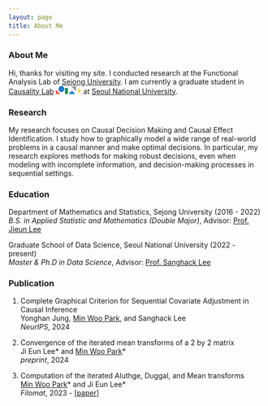 ```yaml
---
layout: page
title: About Me
---
```


### About Me

Hi, thanks for visiting my site. I conducted research at the Functional Analysis Lab of [Sejong University](http://sejong.ac.kr/). I am currently a graduate student in [Causality Lab](https://causality.snu.ac.kr/) <img src="causality_logo.jpg" alt="Causality Logo" style="width:50px; height:auto; display:inline;"> at [Seoul National University](https://www.snu.ac.kr/).

### Research

My research focuses on Causal Decision Making and Causal Effect Identification. I study how to graphically model a wide range of real-world problems in a causal manner and make optimal decisions. In particular, my research explores methods for making robust decisions, even when modeling with incomplete information, and decision-making processes in sequential settings.

### Education

Department of Mathematics and Statistics, Sejong University (2016 - 2022) <br/> *B.S. in Applied Statistic and Mathematics (Double Major)*, Advisor: [Prof. Jieun Lee](https://home.sejong.ac.kr/~jieunlee7/) <br/> 

Graduate School of Data Science, Seoul National University (2022 - present)<br/>
*Master & Ph.D in Data Science*, Advisor: [Prof. Sanghack Lee](https://www.sanghacklee.me/)

### Publication

1. Complete Graphical Criterion for Sequential Covariate Adjustment in Causal Inference <br/>
Yonghan Jung, <ins>Min Woo Park</ins>, and Sanghack Lee
<br/> *NeurIPS*, 2024

2. Convergence of the iterated mean transforms of a 2 by 2 matrix <br/>
Ji Eun Lee* and <ins>Min Woo Park</ins>* <br/>
 *preprint*, 2024

3. Computation of the iterated Aluthge, Duggal, and Mean transforms <br/>
<ins>Min Woo Park</ins>* and Ji Eun Lee* 
<br/> *Filomat*, 2023 - [[paper](https://doiserbia.nb.rs/Article.aspx?ID=0354-51802315843P)]


